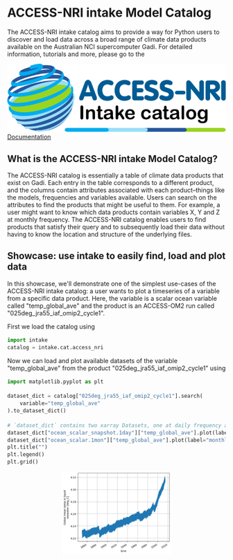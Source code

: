 # ACCESS-NRI intake Model Catalog

The ACCESS-NRI intake catalog aims to provide a way for Python users to discover and load data across a broad range of climate data products available on the Australian NCI supercomputer Gadi. For detailed information, tutorials and more, please go to the
<div class="card-container">
    <a href="https://access-nri-intake-catalog.readthedocs.io/en/latest/index.html" class="vertical-card aspect-ratio2to1">
        <div class="vertical-card-image-container">
            <img src="../../assets/model_evaluation/accessnri_intake.png" alt="ACCESS-NRI intake catalog documentation" class="img-contain"></img>
        </div>
        <div class="vertical-card-text-container bold ">Documentation</div>
    </a>
</div>

## What is the ACCESS-NRI intake Model Catalog?

The ACCESS-NRI catalog is essentially a table of climate data products that exist on Gadi. Each entry in the table corresponds to a different product, and the columns contain attributes associated with each product–things like the models, frequencies and variables available. Users can search on the attributes to find the products that might be useful to them. For example, a user might want to know which data products contain variables X, Y and Z at monthly frequency. The ACCESS-NRI catalog enables users to find products that satisfy their query and to subsequently load their data without having to know the location and structure of the underlying files.

## Showcase: use intake to easily find, load and plot data

In this showcase, we'll demonstrate one of the simplest use-cases of the ACCESS-NRI intake catalog: a user wants to plot a timeseries of a variable from a specific data product. Here, the variable is a scalar ocean variable called "temp_global_ave" and the product is an ACCESS-OM2 run called "025deg_jra55_iaf_omip2_cycle1".

First we load the catalog using

```python
import intake
catalog = intake.cat.access_nri
```

Now we can load and plot available datasets of the variable "temp_global_ave" from the product "025deg_jra55_iaf_omip2_cycle1" using

```python
import matplotlib.pyplot as plt

dataset_dict = catalog["025deg_jra55_iaf_omip2_cycle1"].search(
    variable="temp_global_ave"
).to_dataset_dict()

# `dataset_dict` contains two xarray Datasets, one at daily frequency and one at monthly
dataset_dict["ocean_scalar_snapshot.1day"]["temp_global_ave"].plot(label="daily")
dataset_dict["ocean_scalar.1mon"]["temp_global_ave"].plot(label="monthly")
plt.title("")
plt.legend()
plt.grid()
```

<div style="text-align: center;">
    <img src="../../assets/model_evaluation/intake_example.png" alt="Plot af timeseries of global average temperatures" width="50%"/>
</div>
